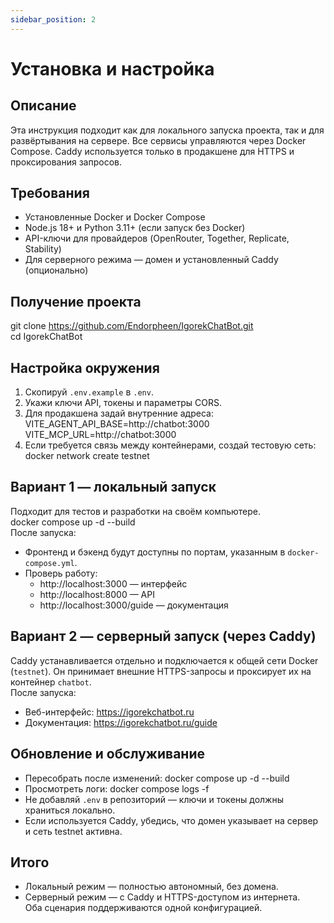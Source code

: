 ```yaml
---
sidebar_position: 2
---
```


# Установка и настройка

## Описание
Эта инструкция подходит как для локального запуска проекта, так и для развёртывания на сервере. Все сервисы управляются через Docker Compose. Caddy используется только в продакшене для HTTPS и проксирования запросов.

## Требования
- Установленные Docker и Docker Compose  
- Node.js 18+ и Python 3.11+ (если запуск без Docker)  
- API-ключи для провайдеров (OpenRouter, Together, Replicate, Stability)  
- Для серверного режима — домен и установленный Caddy (опционально)

## Получение проекта
git clone https://github.com/Endorpheen/IgorekChatBot.git  
cd IgorekChatBot

## Настройка окружения
1. Скопируй `.env.example` в `.env`.  
2. Укажи ключи API, токены и параметры CORS.  
3. Для продакшена задай внутренние адреса:  
   VITE_AGENT_API_BASE=http://chatbot:3000  
   VITE_MCP_URL=http://chatbot:3000  
4. Если требуется связь между контейнерами, создай тестовую сеть:  
   docker network create testnet

## Вариант 1 — локальный запуск
Подходит для тестов и разработки на своём компьютере.  
docker compose up -d --build  
После запуска:  
- Фронтенд и бэкенд будут доступны по портам, указанным в `docker-compose.yml`.  
- Проверь работу:  
  - http://localhost:3000 — интерфейс  
  - http://localhost:8000 — API  
  - http://localhost:3000/guide — документация  

## Вариант 2 — серверный запуск (через Caddy)
Caddy устанавливается отдельно и подключается к общей сети Docker (`testnet`). Он принимает внешние HTTPS-запросы и проксирует их на контейнер `chatbot`.  
После запуска:  
- Веб-интерфейс: https://igorekchatbot.ru  
- Документация: https://igorekchatbot.ru/guide  

## Обновление и обслуживание
- Пересобрать после изменений: docker compose up -d --build  
- Просмотреть логи: docker compose logs -f  
- Не добавляй `.env` в репозиторий — ключи и токены должны храниться локально.  
- Если используется Caddy, убедись, что домен указывает на сервер и сеть testnet активна.

## Итого
- Локальный режим — полностью автономный, без домена.  
- Серверный режим — с Caddy и HTTPS-доступом из интернета.  
Оба сценария поддерживаются одной конфигурацией.
